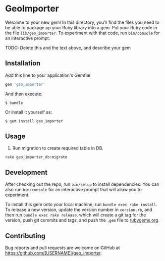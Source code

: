 # GeoImporter

Welcome to your new gem! In this directory, you'll find the files you need to be able to package up your Ruby library into a gem. Put your Ruby code in the file `lib/geo_importer`. To experiment with that code, run `bin/console` for an interactive prompt.

TODO: Delete this and the text above, and describe your gem

## Installation

Add this line to your application's Gemfile:

```ruby
gem 'geo_importer'
```

And then execute:

    $ bundle

Or install it yourself as:

    $ gem install geo_importer

## Usage

1. Run migration to create required table in DB.

```shell
rake geo_importer_db:migrate
```

## Development

After checking out the repo, run `bin/setup` to install dependencies. You can also run `bin/console` for an interactive prompt that will allow you to experiment.

To install this gem onto your local machine, run `bundle exec rake install`. To release a new version, update the version number in `version.rb`, and then run `bundle exec rake release`, which will create a git tag for the version, push git commits and tags, and push the `.gem` file to [rubygems.org](https://rubygems.org).

## Contributing

Bug reports and pull requests are welcome on GitHub at https://github.com/[USERNAME]/geo_importer.
